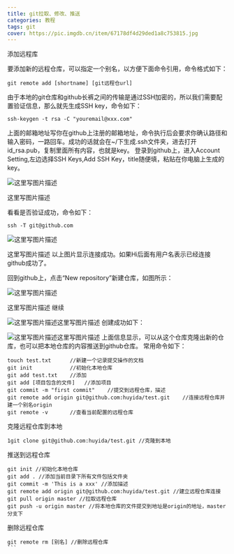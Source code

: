 ```yaml
---
title: git拉取、修改、推送
categories: 教程
tags: git
cover: https://pic.imgdb.cn/item/67178df4d29ded1a8c753815.jpg
---
```

添加远程库

要添加新的远程仓库，可以指定一个别名，以方便下面命令引用，命令格式如下：

    git remote add [shortname] [git远程仓url]

由于本地的git仓库和github长裤之间的传输是通过SSH加密的，所以我们需要配置验证信息，那么就先生成SSH key，命令如下：

    ssh-keygen -t rsa -C "youremail@xxx.com"

上面的邮箱地址写你在github上注册的邮箱地址，命令执行后会要求你确认路径和输入密码，一路回车。成功的话就会在~/下生成.ssh文件夹，进去打开id_rsa.pub，复制里面所有内容，也就是key。
登录到github上，进入Account Setting,左边选择SSH Keys,Add SSH Key，title随便填，粘贴在你电脑上生成的key。

![这里写图片描述](https://img-blog.csdn.net/20160726201447336)

这里写图片描述

看看是否验证成功，命令如下：

    ssh -T git@github.com

![这里写图片描述](https://img-blog.csdn.net/20160726201932428)

这里写图片描述
以上图片显示连接成功。如果Hi后面有用户名表示已经连接github成功了。

回到github上，点击“New repository”新建仓库，如图所示：

![这里写图片描述](https://img-blog.csdn.net/20160726202307338)

这里写图片描述
继续

![这里写图片描述](https://img-blog.csdn.net/20160726202607733)这里写图片描述
创建成功如下：

![这里写图片描述](https://img-blog.csdn.net/20160726202900483)这里写图片描述
上面信息显示，可以从这个仓库克隆出新的仓库，也可以把本地仓库的内容推送到github仓库。
常用命令如下：

    touch test.txt      //新建一个记录提交操作的文档
    git init            //初始化本地仓库
    git add test.txt    //添加
    git add [项目包含的文件]   //添加项目
    git commit -m "first commit"    //提交到远程仓库，描述
    git remote add origin git@github.com:huyida/test.git    //连接远程仓库并建一个别名origin
    git remote -v       //查看当前配置的远程仓库

克隆远程仓库到本地

    1git clone git@github.com:huyida/test.git //克隆到本地

推送到远程仓库

    git init //初始化本地仓库
    git add . //添加当前目录下所有文件包括文件夹
    git commit -m 'This is a xxx' //添加描述
    git remote add origin git@github.com:huyida/test.git //建立远程仓库连接
    git pull origin master //拉取远程仓库
    git push -u origin master //将本地仓库的文件提交到地址是origin的地址，master分支下

删除远程仓库

``````
git remote rm [别名] //删除远程仓库
```
